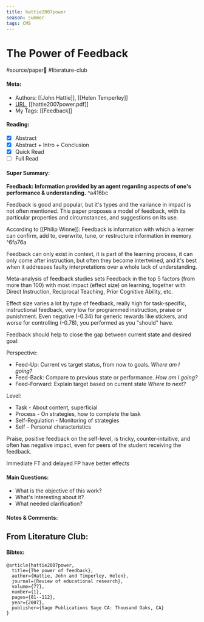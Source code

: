 ```yaml
---
title: hattie2007power
season: summer
tags: CMS
---
```


# The Power of Feedback

#source/paper📑 
#literature-club 

#### Meta:
- Authors: [[John Hattie]], [[Helen Temperley]]
- [URL](), [[hattie2007power.pdf]]
- My Tags: [[Feedback]]

#### Reading:
- [x] Abstract
- [x] Abstract + Intro + Conclusion
- [x] Quick Read
- [ ] Full Read

#### Super Summary:
**Feedback: Information provided by an agent regarding aspects of one's performance & understanding.** ^a416bc

Feedback is good and popular, but it's types and the variance in impact is not often mentioned. This paper proposes a model of feedback, with its particular properties and circumstances, and suggestions on its use. 

According to [[Philip Winne]]: Feedback is information with which a learner can confirm, add to, overwrite, tune, or restructure information in memory ^6fa76a

Feedback can only exist in context, it is part of the learning process, it can only come after instruction, but often they become intertwined, and it's best when it addresses faulty interpretations over a whole lack of understanding.

Meta-analysis of feedback studies sets Feedback in the top 5 factors (from more than 100) with most impact (effect size) on learning, together with Direct Instruction, Reciprocal Teaching, Prior Cognitive Ability, etc.

Effect size varies a lot by type of feedback, really high for task-specific, instructional feedback, very low for programmed instruction, praise or punishment. Even negative (-0.34) for generic rewards like stickers, and worse for controlling (-0.78), you performed as you "should" have.

Feedback should help to close the gap between current state and desired goal:

Perspective:
- Feed-Up: Current vs target status, from now to goals. *Where am I going?*
- Feed-Back: Compare to previous state or performance. *How am I going?*
- Feed-Forward: Explain target based on current state *Where to next?*

Level:
- Task - About content, superficial
- Process - On strategies, how to complete the task
- Self-Regulation - Monitoring of strategies
- Self - Personal characteristics

Praise, positive feedback on the self-level, is tricky, counter-intuitive, and often has negative impact, even for peers of the student receiving the feedback.

Immediate FT and delayed FP have better effects


#### Main Questions:
- What is the objective of this work?
- What's interesting about it?
- What needed clarification?

#### Notes & Comments:
From Literature Club:
- 

#### Bibtex:
```
@article{hattie2007power,
  title={The power of feedback},
  author={Hattie, John and Timperley, Helen},
  journal={Review of educational research},
  volume={77},
  number={1},
  pages={81--112},
  year={2007},
  publisher={Sage Publications Sage CA: Thousand Oaks, CA}
}
```